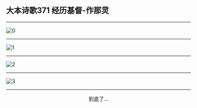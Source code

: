 
## 大本诗歌371 经历基督-作那灵
        
<div id="aplayer0"></div>

---

<img alt="0" data-original="/data/d0371/0">

---

<img alt="1" data-original="/data/d0371/1">

---

<img alt="2" data-original="/data/d0371/2">

---

<img alt="3" data-original="/data/d0371/3">

---

<p style="text-align: center">到底了...</p>

<script src="/js/dist-view.js"></script>

<script>
MAIN.id = 'd0371';
        
const ap0 = new APlayer({
    container: document.getElementById('aplayer0'),
    volume: 1,
    loop: 'none',
    preload: 'none',
    audio: [{
        name: '大本诗歌371.mp3',
        artist: '大本诗歌',
        url: 'https://res.wx.qq.com/voice/getvoice?mediaid=MzI0NTk3MDM5M18yMjQ3NDkyMTA3',
        cover: '/favicon'
    }]
});
</script>
